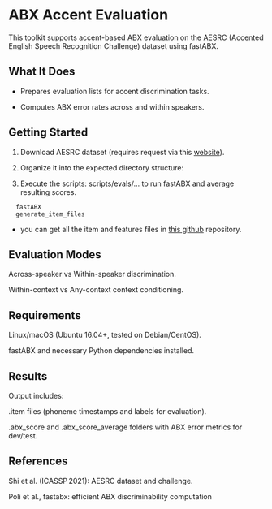 

ABX Accent Evaluation
=====================
 
This toolkit supports accent-based ABX evaluation on the AESRC (Accented English Speech Recognition Challenge) dataset using fastABX.

What It Does
------------
 - Prepares evaluation lists for accent discrimination tasks.

 - Computes ABX error rates across and within speakers.


Getting Started
---------------
1. Download AESRC dataset (requires request via this [website](https://www.nexdata.ai/company/sponsored-datasets)).

2. Organize it into the expected directory structure:

4. Execute the scripts:
 scripts/evals/... to run fastABX and average resulting scores.
```
  fastABX
  generate_item_files
```
* you can get all the item and features files in [this github](https://github.com/bootphon/ABX-accent/tree/main/abx-accent/data/eval) repository.


Evaluation Modes
----------------
Across-speaker vs Within-speaker discrimination.

Within-context vs Any-context context conditioning.

Requirements
------------
Linux/macOS (Ubuntu 16.04+, tested on Debian/CentOS).

fastABX and necessary Python dependencies installed.

 Results
 -------
Output includes:

.item files (phoneme timestamps and labels for evaluation).

.abx_score and .abx_score_average folders with ABX error metrics for dev/test.

References
----------
Shi et al. (ICASSP 2021): AESRC dataset and challenge.

Poli et al., fastabx: efficient ABX discriminability computation 
